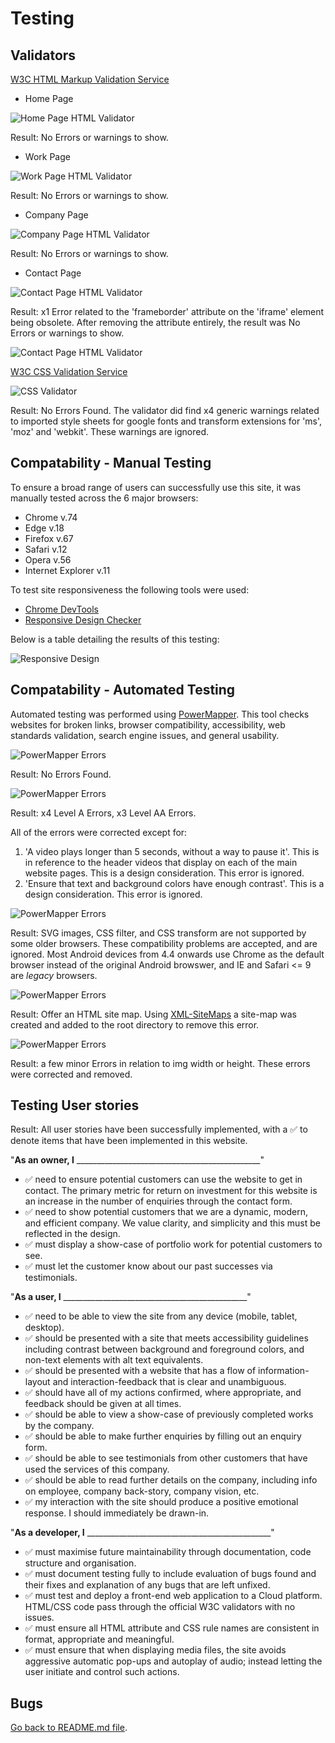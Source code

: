 # Testing

## Validators

[W3C HTML Markup Validation Service](https://validator.w3.org/)

- Home Page

![Home Page HTML Validator](readme-files/index-validator.PNG)

Result: No Errors or warnings to show.

- Work Page

![Work Page HTML Validator](readme-files/work-validator.PNG)

Result: No Errors or warnings to show.

- Company Page

![Company Page HTML Validator](readme-files/company-validator.PNG)

Result: No Errors or warnings to show.

- Contact Page

![Contact Page HTML Validator](readme-files/contact-validator.PNG)

Result: x1 Error related to the 'frameborder' attribute on the 'iframe' element being obsolete. After removing the attribute entirely, the result was No Errors or warnings to show.

![Contact Page HTML Validator](readme-files/contact-validator-corrected.PNG)

[W3C CSS Validation Service](https://jigsaw.w3.org/css-validator/)

![CSS Validator](readme-files/css-validator.PNG)

Result: No Errors Found. The validator did find x4 generic warnings related to imported style sheets for google fonts and transform extensions for 'ms', 'moz' and 'webkit'. These warnings are ignored. 


## Compatability - Manual Testing

To ensure a broad range of users can successfully use this site, it was manually tested across the 6 major browsers:

- Chrome v.74
- Edge v.18
- Firefox v.67
- Safari v.12
- Opera v.56
- Internet Explorer v.11

To test site responsiveness the following tools were used:

- [Chrome DevTools](https://developers.google.com/web/tools/chrome-devtools)
- [Responsive Design Checker](https://www.responsivedesignchecker.com/)

Below is a table detailing the results of this testing: 

![Responsive Design](readme-files/responsiveness.PNG)

## Compatability - Automated Testing

Automated testing was performed using [PowerMapper](https://www.powermapper.com/). This tool checks websites for broken links, browser compatibility, accessibility, web standards validation, search engine issues, and general usability. 

![PowerMapper Errors](readme-files/powermapper-errors.PNG)

Result: No Errors Found.

![PowerMapper Errors](readme-files/powermapper-accessibility.PNG)

Result: x4 Level A Errors, x3 Level AA Errors.

All of the errors were corrected except for: 
1. 'A video plays longer than 5 seconds, without a way to pause it'. This is in reference to the header videos that display on each of the main website pages. This is a design consideration. This error is ignored.
2. 'Ensure that text and background colors have enough contrast'. This is a design consideration. This error is ignored. 

![PowerMapper Errors](readme-files/powermapper-compatibility.PNG)

Result: SVG images, CSS filter, and CSS transform are not supported by some older browsers. These compatibility problems are accepted, and are ignored. Most Android devices from 4.4 onwards use Chrome as the default browser instead of the original Android browswer, and IE and Safari <= 9 are *legacy* browsers.

![PowerMapper Errors](readme-files/powermapper-search.PNG)

Result: Offer an HTML site map. 
Using [XML-SiteMaps](https://www.xml-sitemaps.com/) a site-map was created and added to the root directory to remove this error. 

![PowerMapper Errors](readme-files/powermapper-usability.PNG)

Result: a few minor Errors in relation to img width or height. 
These errors were corrected and removed. 


## Testing User stories

Result: All user stories have been successfully implemented, with a :white_check_mark: to denote items that have been implemented in this website. 



"**__As an owner, I__** ______________________________________________"

- :white_check_mark: need to ensure potential customers can use the website to get in contact. The primary metric for return on investment for this website is an increase in the number of enquiries through the contact form. 
- :white_check_mark: need to show potential customers that we are a dynamic, modern, and efficient company. We value clarity, and simplicity and this must be reflected in the design.  
- :white_check_mark: must display a show-case of portfolio work for potential customers to see. 
- :white_check_mark: must let the customer know about our past successes via testimonials. 

"**__As a user, I__** ______________________________________________"

- :white_check_mark: need to be able to view the site from any device (mobile, tablet, desktop).
- :white_check_mark: should be presented with a site that meets accessibility guidelines including contrast between background and foreground colors, and non-text elements with alt text equivalents.
- :white_check_mark: should be presented with a website that has a flow of information-layout and interaction-feedback that is clear and unambiguous.
- :white_check_mark: should have all of my actions confirmed, where appropriate, and feedback should be given at all times.
- :white_check_mark: should be able to view a show-case of previously completed works by the company.
- :white_check_mark: should be able to make further enquiries by filling out an enquiry form.
- :white_check_mark: should be able to see testimonials from other customers that have used the services of this company. 
- :white_check_mark: should be able to read further details on the company, including info on employee, company back-story, company vision, etc. 
- :white_check_mark: my interaction with the site should produce a positive emotional response. I should immediately be drawn-in.

"**__As a developer, I__** ______________________________________________"

- :white_check_mark: must maximise future maintainability through documentation, code structure and organisation.
- :white_check_mark: must document testing fully to include evaluation of bugs found and their fixes and explanation of any bugs that are left unfixed.
- :white_check_mark: must test and deploy a front-end web application to a Cloud platform. HTML/CSS code pass through the official W3C validators with no issues.
- :white_check_mark: must ensure all HTML attribute and CSS rule names are consistent in format, appropriate and meaningful.
- :white_check_mark: must ensure that when displaying media files, the site avoids aggressive automatic pop-ups and autoplay of audio; instead letting the user initiate and control such actions.

## Bugs 


[Go back to README.md file](README.md).

